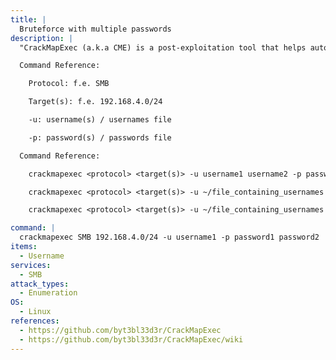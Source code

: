 ```yaml
---
title: |
  Bruteforce with multiple passwords
description: |
  "CrackMapExec (a.k.a CME) is a post-exploitation tool that helps automate assessing the security of large Active Directory networks." - https://github.com/byt3bl33d3r/CrackMapExec/wiki. This command will bruteforce 

  Command Reference:

  	Protocol: f.e. SMB

  	Target(s): f.e. 192.168.4.0/24

  	-u: username(s) / usernames file

  	-p: password(s) / passwords file

  Command Reference:

  	crackmapexec <protocol> <target(s)> -u username1 username2 -p password1

  	crackmapexec <protocol> <target(s)> -u ~/file_containing_usernames -p ~/file_containing_passwords

  	crackmapexec <protocol> <target(s)> -u ~/file_containing_usernames -H ~/file_containing_ntlm_hashes

command: |
  crackmapexec SMB 192.168.4.0/24 -u username1 -p password1 password2
items:
  - Username
services:
  - SMB
attack_types:
  - Enumeration
OS:
  - Linux
references:
  - https://github.com/byt3bl33d3r/CrackMapExec
  - https://github.com/byt3bl33d3r/CrackMapExec/wiki
---
```


